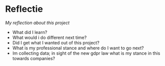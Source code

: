 # Reflectie
*My reflection about this project*

* What did I learn?
* What would i do different next time?
* Did I get what I wanted out of this project?
* What is my professional stance and where do I want to go next?
* Im collecting data; in sight of the new gdpr law what is my stance in this towards companies?
